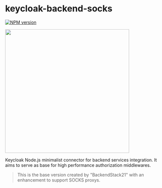 # keycloak-backend-socks
[![NPM version](https://badgen.net/npm/v/keycloak-backend)](https://www.npmjs.com/package/keycloak-backend)

<img src="logo.svg" width="400">  

Keycloak Node.js minimalist connector for backend services integration. It aims to serve as base for high performance authorization middlewares.

> This is the base version created by "BackendStack21" with an enhancement to support SOCKS proxys.
